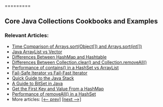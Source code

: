 =========

## Core Java Collections Cookbooks and Examples

### Relevant Articles: 

- [Time Comparison of Arrays.sort(Object[]) and Arrays.sort(int[])](https://www.baeldung.com/arrays-sortobject-vs-sortint)
- [Java ArrayList vs Vector](https://www.baeldung.com/java-arraylist-vs-vector)
- [Differences Between HashMap and Hashtable](https://www.baeldung.com/hashmap-hashtable-differences)
- [Differences Between Collection.clear() and Collection.removeAll()](https://www.baeldung.com/java-collection-clear-vs-removeall)
- [Performance of contains() in a HashSet vs ArrayList](https://www.baeldung.com/java-hashset-arraylist-contains-performance)
- [Fail-Safe Iterator vs Fail-Fast Iterator](https://www.baeldung.com/java-fail-safe-vs-fail-fast-iterator)
- [Quick Guide to the Java Stack](https://www.baeldung.com/java-stack)
- [A Guide to BitSet in Java](https://www.baeldung.com/java-bitset)
- [Get the First Key and Value From a HashMap](https://www.baeldung.com/java-hashmap-get-first-entry)
- [Performance of removeAll() in a HashSet](https://www.baeldung.com/java-hashset-removeall-performance)
- More articles: [[<-- prev]](/java-core/java-collections-2) [[next -->]](/java-core/java-collections-4)
